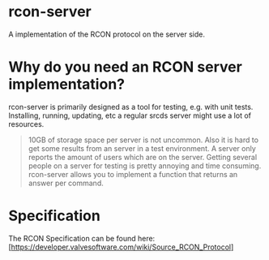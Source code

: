 # rcon-server
A implementation of the RCON protocol on the server side.

# Why do you need an RCON server implementation?

rcon-server is primarily designed as a tool for testing, e.g. with unit tests.
Installing, running, updating, etc a regular srcds server might use a lot of
resources.
>10GB of storage space per server is not uncommon.
Also it is hard to get some results from an server in a test environment.
A server only reports the amount of users which are on the server.
Getting several people on a server for testing is pretty annoying and time
consuming.
rcon-server allows you to implement a function that returns an answer per
command.

# Specification

The RCON Specification can be found here:
[https://developer.valvesoftware.com/wiki/Source_RCON_Protocol]
